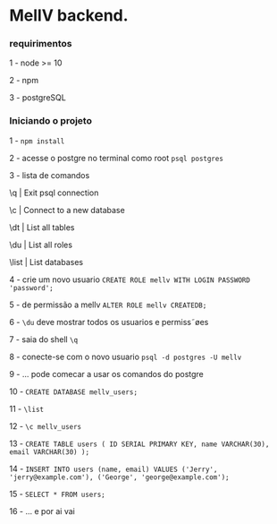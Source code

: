 # MellV backend.

### requirimentos

1 - node >= 10

2 - npm

3 - postgreSQL

### Iniciando o projeto

1 - `npm install`

2 - acesse o postgre no terminal como root `psql postgres`

3 - lista de comandos 

\q | Exit psql connection

\c | Connect to a new database

\dt | List all tables

\du | List all roles

\list | List databases

4 - crie um novo usuario `CREATE ROLE mellv WITH LOGIN PASSWORD 'password';` 

5 - de permissão a mellv `ALTER ROLE mellv CREATEDB;`

6 - `\du` deve mostrar todos os usuarios e permiss˜øes 

7 - saia do shell `\q`

8 - conecte-se com o novo usuario `psql -d postgres -U mellv`

9 - ... pode comecar a usar os comandos do postgre

10 - `CREATE DATABASE mellv_users;`

11 - `\list`

12 - `\c mellv_users`

13 - `CREATE TABLE users (
  ID SERIAL PRIMARY KEY,
  name VARCHAR(30),
  email VARCHAR(30)
);`

14 - `INSERT INTO users (name, email)
  VALUES ('Jerry', 'jerry@example.com'), ('George', 'george@example.com');`

15 - `SELECT * FROM users;`

16 - ... e por ai vai
